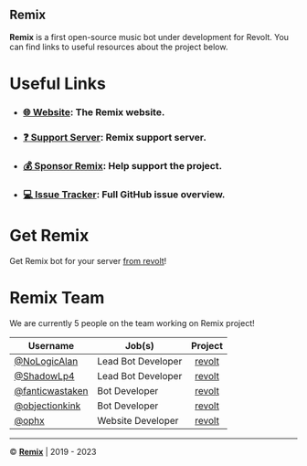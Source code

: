 ## Remix

**Remix** is a first open-source music bot under development for Revolt. You can find links to useful resources about the project below.

# Useful Links

- ### [🌐 Website](https://remix.fairuse.org): The Remix website.
- ### [❓ Support Server](https://app.revolt.chat/invite/Remix): Remix support server.
- ### [💰 Sponsor Remix](https://github.com/sponsors/remix-bot): Help support the project.
- ### [💻 Issue Tracker](https://github.com/orgs/remix-bot/projects/1/views/1): Full GitHub issue overview.

# Get Remix

Get Remix bot for your server [from revolt](https://app.revolt.chat/bot/01FVB28WQ9JHMWK8K7RD0F0VCW)!

# Remix Team

We are currently 5 people on the team working on Remix project!

|Username|Job(s)|Project|
|---|---|:-:|
|[@NoLogicAlan](https://github.com/NoLogicAlan)|Lead Bot Developer|[revolt](https://github.com/remix-bot/revolt)|
|[@ShadowLp4](https://github.com/ShadowLp174)|Lead Bot Developer|[revolt](https://github.com/remix-bot/revolt)|
|[@fanticwastaken](https://github.com/fanticwastaken)|Bot Developer|[revolt](https://github.com/remix-bot/revolt)|
|[@objectionkink](https://github.com/objectionkink)|Bot Developer|[revolt](https://github.com/remix-bot/revolt)|
|[@ophx](https://github.com/ophx)|Website Developer|[revolt](https://github.com/remix-bot/revolt)|

---

&copy; [**Remix**](https://remix.fairuse.org) | 2019 - 2023
